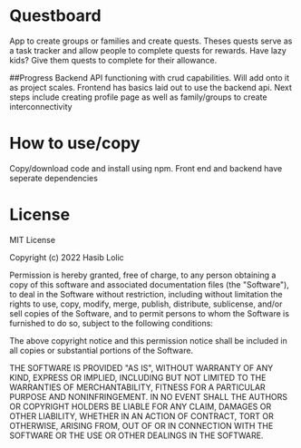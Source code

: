 # Questboard

App to create groups or families and create quests. Theses quests serve as a task tracker and allow people to complete quests for rewards. Have lazy kids? Give them quests to complete for their allowance.

##Progress
Backend API functioning with crud capabilities. Will add onto it as project scales.
Frontend has basics laid out to use the backend api.
Next steps include creating profile page as well as family/groups to create interconnectivity

# How to use/copy
Copy/download code and install using npm. Front end and backend have seperate dependencies

# License
MIT License

Copyright (c) 2022 Hasib Lolic

Permission is hereby granted, free of charge, to any person obtaining a copy
of this software and associated documentation files (the "Software"), to deal
in the Software without restriction, including without limitation the rights
to use, copy, modify, merge, publish, distribute, sublicense, and/or sell
copies of the Software, and to permit persons to whom the Software is
furnished to do so, subject to the following conditions:

The above copyright notice and this permission notice shall be included in all
copies or substantial portions of the Software.

THE SOFTWARE IS PROVIDED "AS IS", WITHOUT WARRANTY OF ANY KIND, EXPRESS OR
IMPLIED, INCLUDING BUT NOT LIMITED TO THE WARRANTIES OF MERCHANTABILITY,
FITNESS FOR A PARTICULAR PURPOSE AND NONINFRINGEMENT. IN NO EVENT SHALL THE
AUTHORS OR COPYRIGHT HOLDERS BE LIABLE FOR ANY CLAIM, DAMAGES OR OTHER
LIABILITY, WHETHER IN AN ACTION OF CONTRACT, TORT OR OTHERWISE, ARISING FROM,
OUT OF OR IN CONNECTION WITH THE SOFTWARE OR THE USE OR OTHER DEALINGS IN THE
SOFTWARE.
